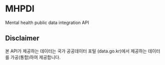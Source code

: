 # MHPDI
Mental health public data integration API

## Disclaimer
본 API가 제공하는 데이터는 국가 공공데이터 포털 (data.go.kr)에서 제공하는 데이터를 가공(통합)하여 제공합니다.
